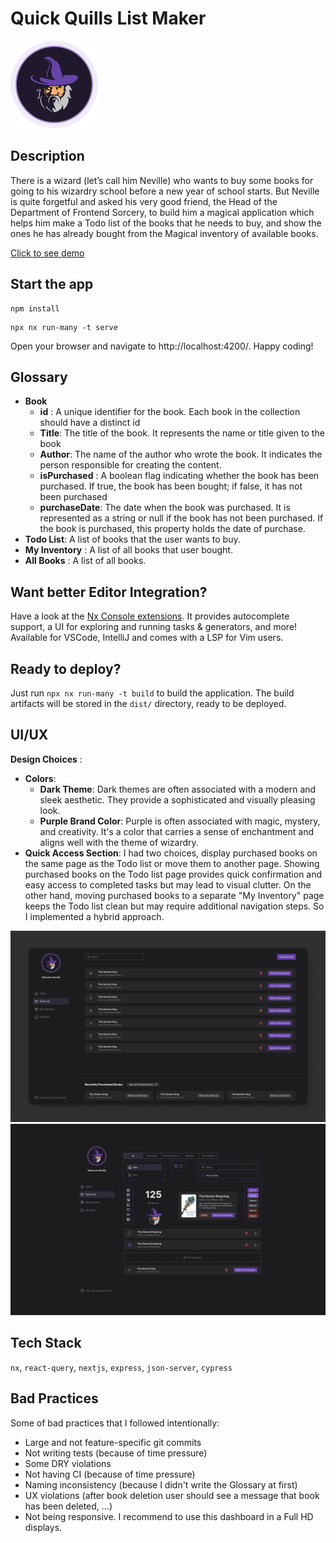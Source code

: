 # Quick Quills List Maker

<img src="./images/Avatar.png"/>

## Description

There is a wizard (let’s call him Neville) who wants to buy some books for going to his
wizardry school before a new year of school starts. But Neville is quite forgetful and asked
his very good friend, the Head of the Department of Frontend Sorcery, to build him a
magical application which helps him make a Todo list of the books that he needs to buy, and
show the ones he has already bought from the Magical inventory of available books.

[Click to see demo](https://nx.dev/core-features/share-your-cache)

## Start the app

```
npm install
```

```
npx nx run-many -t serve
```

Open your browser and navigate to http://localhost:4200/. Happy coding!

## Glossary

- **Book**
  - **id** : A unique identifier for the book. Each book in the collection should have a distinct id
  - **Title**: The title of the book. It represents the name or title given to the book
  - **Author**: The name of the author who wrote the book. It indicates the person responsible for creating the content.
  - **isPurchased** : A boolean flag indicating whether the book has been purchased. If true, the book has been bought; if false, it has not been purchased
  - **purchaseDate**: The date when the book was purchased. It is represented as a string or null if the book has not been purchased. If the book is purchased, this property holds the date of purchase.
- **Todo List**: A list of books that the user wants to buy.
- **My Inventory** : A list of all books that user bought.
- **All Books** : A list of all books.

## Want better Editor Integration?

Have a look at the [Nx Console extensions](https://nx.dev/nx-console). It provides autocomplete support, a UI for exploring and running tasks & generators, and more! Available for VSCode, IntelliJ and comes with a LSP for Vim users.

## Ready to deploy?

Just run `npx nx run-many -t build` to build the application. The build artifacts will be stored in the `dist/` directory, ready to be deployed.

## UI/UX

**Design Choices** :

- **Colors**:
  - **Dark Theme**: Dark themes are often associated with a modern and sleek aesthetic. They provide a sophisticated and visually pleasing look.
  - **Purple Brand Color**: Purple is often associated with magic, mystery, and creativity. It's a color that carries a sense of enchantment and aligns well with the theme of wizardry.
- **Quick Access Section**: I had two choices, display purchased books on the same page as the Todo list or move them to another page. Showing purchased books on the Todo list page provides quick confirmation and easy access to completed tasks but may lead to visual clutter. On the other hand, moving purchased books to a separate "My Inventory" page keeps the Todo list clean but may require additional navigation steps. So I implemented a hybrid approach.

<img src="./images/Dashboard.png"/>
<img src="./images/Assets.png"/>

## Tech Stack

`nx`, `react-query`, `nextjs`, `express`, `json-server`, `cypress`

## Bad Practices

Some of bad practices that I followed intentionally:

- Large and not feature-specific git commits
- Not writing tests (because of time pressure)
- Some DRY violations
- Not having CI (because of time pressure)
- Naming inconsistency (because I didn't write the Glossary at first)
- UX violations (after book deletion user should see a message that book has been deleted, ...)
- Not being responsive. I recommend to use this dashboard in a Full HD displays.
